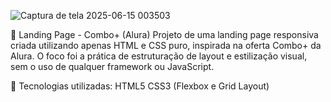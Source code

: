 ![Captura de tela 2025-06-15 003503](https://github.com/user-attachments/assets/368670f4-8b0a-454b-b541-da0d5ff1daa0)

📄 Landing Page - Combo+ (Alura)
Projeto de uma landing page responsiva criada utilizando apenas HTML e CSS puro, inspirada na oferta Combo+ da Alura. O foco foi a prática de estruturação de layout e estilização visual, sem o uso de qualquer framework ou JavaScript.

🎨 Tecnologias utilizadas:
HTML5
CSS3 (Flexbox e Grid Layout)
